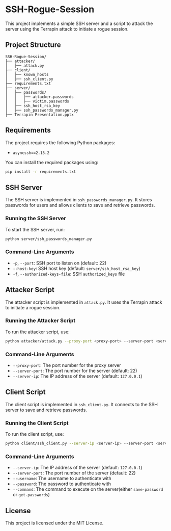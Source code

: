 # SSH-Rogue-Session

This project implements a simple SSH server and a script to attack the server using the Terrapin attack to initiate a rogue session.

## Project Structure
```
SSH-Rogue-Session/
├── attacker/
│   ├── attack.py
├── client/
│   ├── known_hosts
│   ├── ssh_client.py
├── requirements.txt
├── server/
│   ├── passwords/
│   │   ├── attacker.passwords
│   │   ├── victim.passwords
│   ├── ssh_host_rsa_key
│   ├── ssh_passwords_manager.py
├── Terrapin Presentation.pptx
```

## Requirements

The project requires the following Python packages:

- `asyncssh==2.13.2`

You can install the required packages using:

```sh
pip install -r requirements.txt
```

## SSH Server

The SSH server is implemented in `ssh_passwords_manager.py`. It stores passwords for users and allows clients to save and retrieve passwords.

### Running the SSH Server

To start the SSH server, run:

```sh
python server/ssh_passwords_manager.py
```

### Command-Line Arguments

- `-p`, `--port`: SSH port to listen on (default: 22)
- `--host-key`: SSH host key (default: `server/ssh_host_rsa_key`)
- `-f`, `--authorized-keys-file`: SSH `authorized_keys` file

## Attacker Script

The attacker script is implemented in `attack.py`. It uses the Terrapin attack to initiate a rogue session.

### Running the Attacker Script

To run the attacker script, use:

```sh
python attacker/attack.py --proxy-port <proxy-port> --server-port <server-port> --server-ip <server-ip>
```

### Command-Line Arguments

- `--proxy-port`: The port number for the proxy server
- `--server-port`: The port number for the server (default: 22)
- `--server-ip`: The IP address of the server (default: `127.0.0.1`)


## Client Script

The client script is implemented in `ssh_client.py`. It connects to the SSH server to save and retrieve passwords.

### Running the Client Script

To run the client script, use:

```sh
python client/ssh_client.py --server-ip <server-ip> --server-port <server-port> --username <username> --password <password> --command <command>
```

### Command-Line Arguments

- `--server-ip`: The IP address of the server (default: `127.0.0.1`)
- `--server-port`: The port number of the server (default: 22)
- `--username`: The username to authenticate with
- `--password`: The password to authenticate with
- `--command`: The command to execute on the server(either `save-password` or `get-passwords`)


## License

This project is licensed under the MIT License.
